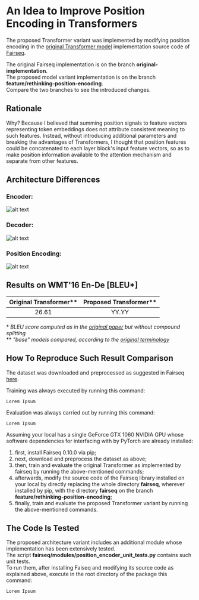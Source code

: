# An Idea to Improve Position Encoding in Transformers

The proposed Transformer variant was implemented by modifying position encoding in the [original Transformer model](https://arxiv.org/abs/1706.03762) implementation source code of [Fairseq](https://github.com/pytorch/fairseq).

The original Fairseq implementation is on the branch **original-implementation**.\
The proposed model variant implementation is on the branch **feature/rethinking-position-encoding**.\
Compare the two branches to see the introduced changes.

## Rationale

Why? Because I believed that summing position signals to feature vectors representing token embeddings does not attribute consistent meaning to such features. Instead, without introducing additional parameters and breaking the advantages of Transformers, I thought that position features could be concatenated to each layer block's input feature vectors, so as to make position information available to the attention mechanism and separate from other features.

## Architecture Differences

### Encoder:
![alt text](https://github.com/MattiaSarti/temp-README/blob/main/readme_pictures/encoders_comparison.png?raw=true)

### Decoder:
![alt text](https://github.com/MattiaSarti/temp-README/blob/main/readme_pictures/decoders_comparison.png?raw=true)

### Position Encoding:
![alt text](https://github.com/MattiaSarti/temp-README/blob/main/readme_pictures/position_encoding_comparison.png?raw=true)

## Results on WMT'16 En-De [BLEU*]

| Original Transformer**   | Proposed Transformer**   |
|:------------------------:|:------------------------:|
| 26.61                    | YY.YY                    |

\* *BLEU score computed as in the [original paper](https://arxiv.org/abs/1706.03762) but without compound splitting*\
\*\* *"base" models compared, according to the [original terminology](https://arxiv.org/abs/1706.03762)*

## How To Reproduce Such Result Comparison

The dataset was downloaded and preprocessed as suggested in Fairseq [here](https://github.com/pytorch/fairseq/blob/master/examples/scaling_nmt/README.md).

Training was always executed by running this command:
```
Lorem Ipsum
```

Evaluation was always carried out by running this command:
```
Lorem Ipsum
```

Assuming your local has a single GeForce GTX 1060 NVIDIA GPU whose software dependencies for interfacing with by PyTorch are already installed:
1. first, install Fairseq 0.10.0 via pip;
2. next, download and preprocess the dataset as above;
3. then, train and evaluate the original Transformer as implemented by fairseq by running the above-mentioned commands;
4. afterwards, modify the source code of the Fairseq library installed on your local by directly replacing the whole directory **fairseq**, wherever installed by pip, with the directory **fairseq** on the branch **feature/rethinking-position-encoding**;
5. finally, train and evaluate the proposed Transformer variant by running the above-mentioned commands.

## The Code Is Tested

The proposed architecture variant includes an additional module whose implementation has been extensively tested.\
The script **fairseq/modules/position_encoder_unit_tests.py** contains such unit tests.\
To run them, after installing Faiseq and modifying its source code as explained above, execute in the root directory of the package this command:
```
Lorem Ipsum
```
